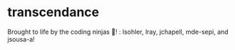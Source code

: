 # transcendance

Brought to life by the coding ninjas 🥷! : lsohler, lray, jchapell, mde-sepi, and jsousa-a!
